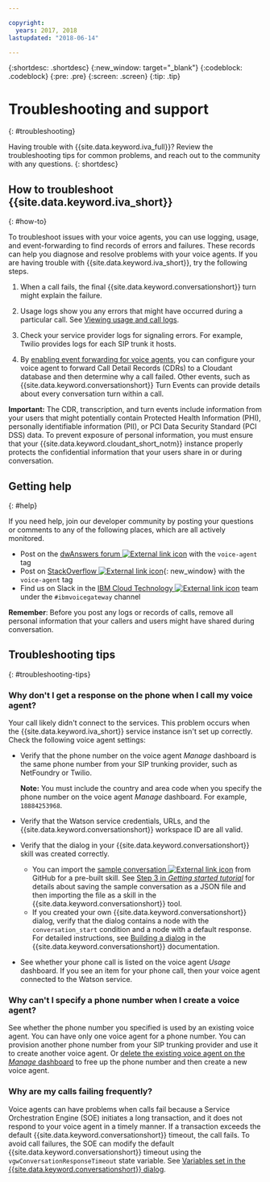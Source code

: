```yaml
---

copyright:
  years: 2017, 2018
lastupdated: "2018-06-14"

---
```


{:shortdesc: .shortdesc}
{:new_window: target="_blank"}
{:codeblock: .codeblock}
{:pre: .pre}
{:screen: .screen}
{:tip: .tip}

# Troubleshooting and support
{: #troubleshooting}

Having trouble with {{site.data.keyword.iva_full}}? Review the troubleshooting tips for common problems, and reach out to the community with any questions.
{: shortdesc}

## How to troubleshoot {{site.data.keyword.iva_short}}
{: #how-to}

To troubleshoot issues with your voice agents, you can use logging, usage, and event-forwarding to find records of errors and failures. These records can help you diagnose and resolve problems with your voice agents. If you are having trouble with {{site.data.keyword.iva_short}}, try the following steps.

1. When a call fails, the final {{site.data.keyword.conversationshort}} turn might explain the failure.

1. Usage logs show you any errors that might have occurred during a particular call. See [Viewing usage and call logs](logging.html).

1. Check your service provider logs for signaling errors. For example, Twilio provides logs for each SIP trunk it hosts.

1. By [enabling event forwarding for voice agents](event-forwarding.html), you can configure your voice agent to forward Call Detail Records (CDRs) to a Cloudant database and then determine why a call failed. Other events, such as {{site.data.keyword.conversationshort}} Turn Events can provide details about every conversation turn within a call.

**Important:** The CDR, transcription, and turn events include information from your users that might potentially contain Protected Health Information (PHI), personally identifiable information (PII), or PCI Data Security Standard (PCI DSS) data. To prevent exposure of personal information, you must ensure that your {{site.data.keyword.cloudant_short_notm}} instance properly protects the confidential information that your users share in or during conversation.


## Getting help
{: #help}

If you need help, join our developer community by posting your questions or comments to any of the following places, which are all actively monitored.

* Post on the [dwAnswers forum ![External link icon](../../icons/launch-glyph.svg "External link icon")](https://developer.ibm.com/answers/topics/voice-agent/) with the `voice-agent` tag
* Post on [StackOverflow ![External link icon](../../icons/launch-glyph.svg "External link icon")](http://stackoverflow.com/questions/tagged/voice-agent){: new_window} with the `voice-agent` tag
* Find us on Slack in the [IBM Cloud Technology ![External link icon](../../icons/launch-glyph.svg "External link icon")](https://slack-invite-ibm-cloud-tech.mybluemix.net/) team under the `#ibmvoicegateway` channel

**Remember**: Before you post any logs or records of calls, remove all personal information that your callers and users might have shared during conversation.

## Troubleshooting tips
{: #troubleshooting-tips}

### Why don't I get a response on the phone when I call my voice agent?

Your call likely didn't connect to the services. This problem occurs when the {{site.data.keyword.iva_short}} service instance isn't set up correctly. Check the following voice agent settings:

* Verify that the phone number on the voice agent _Manage_ dashboard is the same phone number from your SIP trunking provider, such as NetFoundry or Twilio.

   **Note:** You must include the country and area code when you specify the phone number on the voice agent _Manage_ dashboard. For example, `18884253968`.

* Verify that the Watson service credentials, URLs, and the {{site.data.keyword.conversationshort}} workspace ID are all valid.
* Verify that the dialog in your {{site.data.keyword.conversationshort}} skill was created correctly.
  * You can import the [sample conversation ![External link icon](../../icons/launch-glyph.svg "External link icon")](https://github.com/WASdev/sample.voice.gateway/blob/master/conversation/voice-gateway-conversation-en.json) from GitHub for a pre-built skill. See [Step 3 in *Getting started tutorial*](getting-started.html#step3) for details about saving the sample conversation as a JSON file and then importing the file as a skill in the {{site.data.keyword.conversationshort}} tool.
  * If you created your own {{site.data.keyword.conversationshort}} dialog, verify that the dialog contains a node with the `conversation_start` condition and a node with a default response. For detailed instructions, see [Building a dialog](../conversation/dialog-build.html) in the {{site.data.keyword.conversationshort}} documentation.
* See whether your phone call is listed on the voice agent _Usage_ dashboard. If you see an item for your phone call, then your voice agent connected to the Watson service.

### Why can't I specify a phone number when I create a voice agent?

See whether the phone number you specified is used by an existing voice agent. You can have only one voice agent for a phone number. You can provision another phone number from your SIP trunking provider and use it to create another voice agent. Or [delete the existing voice agent on the _Manage_ dashboard](managing.html#delete_va) to free up the phone number and then create a new voice agent.

### Why are my calls failing frequently?

Voice agents can have problems when calls fail because a Service Orchestration Engine (SOE) initiates a long transaction, and it does not respond to your voice agent in a timely manner. If a transaction exceeds the default {{site.data.keyword.conversationshort}} timeout, the call fails. To avoid call failures, the SOE can modify the default {{site.data.keyword.conversationshort}} timeout using the `vgwConversationResponseTimeout` state variable. See [Variables set in the {{site.data.keyword.conversationshort}} dialog](https://www.ibm.com/support/knowledgecenter/SS4U29/api.html#variables-conv).
